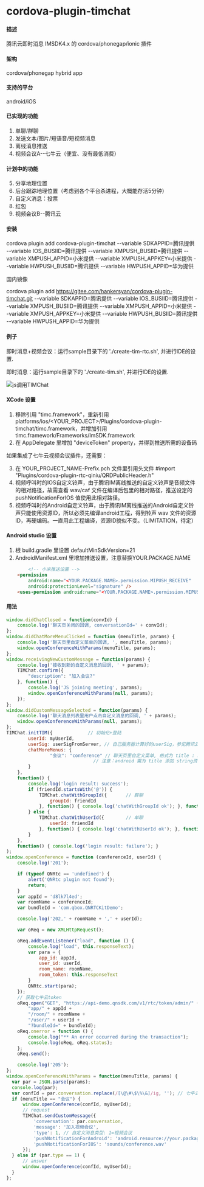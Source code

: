 # cordova-plugin-timchat

#### 描述
腾讯云即时消息 IMSDK4.x 的 cordova/phonegap/ionic 插件

#### 架构
cordova/phonegap hybrid app

#### 支持的平台
android/iOS

#### 已实现的功能

1. 单聊/群聊
2. 发送文本/图片/短语音/短视频消息
3. 离线消息推送
4. 视频会议A--七牛云（便宜、没有最低消费）

#### 计划中的功能

5. 分享地理位置
6. 后台跟踪地理位置（考虑到各个平台杀进程，大概能存活5分钟）
7. 自定义消息：投票
8. 红包
9. 视频会议B--腾讯云

#### 安装

cordova plugin add cordova-plugin-timchat --variable SDKAPPID=腾讯提供 --variable IOS_BUSIID=腾讯提供 --variable XMPUSH_BUSIID=腾讯提供 --variable XMPUSH_APPID=小米提供 --variable XMPUSH_APPKEY=小米提供 --variable HWPUSH_BUSIID=腾讯提供 --variable HWPUSH_APPID=华为提供

国内镜像

cordova plugin add https://gitee.com/hankersyan/cordova-plugin-timchat.git --variable SDKAPPID=腾讯提供 --variable IOS_BUSIID=腾讯提供 --variable XMPUSH_BUSIID=腾讯提供 --variable XMPUSH_APPID=小米提供 --variable XMPUSH_APPKEY=小米提供 --variable HWPUSH_BUSIID=腾讯提供 --variable HWPUSH_APPID=华为提供


#### 例子
即时消息+视频会议：运行sample目录下的 './create-tim-rtc.sh', 并进行IDE的设置.

即时消息：运行sample目录下的 './create-tim.sh', 并进行IDE的设置.

![js调用TIMChat](https://meehealth.oss-cn-shanghai.aliyuncs.com/tim/3ki9qe.gif "js调用TIMChat")

#### XCode 设置

1. 移除引用 "timc.framework"，重新引用 platforms/ios/<YOUR_PROJECT>/Plugins/cordova-plugin-timchat/timc.framework，并增加引用 timc.framework/Frameworks/ImSDK.framework
2. 在 AppDelegate 里增加 "deviceToken" property，并得到推送所需的设备码

如果集成了七牛云视频会议插件，还需要：

3. 在 YOUR_PROJECT_NAME-Prefix.pch 文件里引用头文件 #import "Plugins/cordova-plugin-rtc-qiniu/QRDPublicHeader.h"
4. 视频呼叫时的IOS自定义铃声，由于腾讯IM离线推送的自定义铃声是音频文件的相对路径，故需查看 wav/caf 文件在编译后包里的相对路径，推送设定的 pushNotificationForIOS 值使用此相对路径。
5. 视频呼叫时的Android自定义铃声，由于腾讯IM离线推送的Android自定义铃声只能使用资源ID，所以必须先编译android工程，得到铃声 wav 文件的资源ID，再硬编码。一直用此工程编译，资源ID貌似不变。（LIMITATION，待定）

#### Android studio 设置 
1. 根 build.gradle 里设置 defaultMinSdkVersion=21 
2. AndroidManifest.xml 里增加推送设置，注意替换YOUR.PACKAGE.NAME
```html
		<!-- 小米推送设置 -->
    <permission
        android:name="<YOUR.PACKAGE.NAME>.permission.MIPUSH_RECEIVE"
        android:protectionLevel="signature" />
    <uses-permission android:name="<YOUR.PACKAGE.NAME>.permission.MIPUSH_RECEIVE" />
```

#### 用法

```javascript
window.didChatClosed = function(convId) {
    console.log('聊天页关闭的回调, conversationId=' + convId);
};
window.didChatMoreMenuClicked = function (menuTitle, params) {
    console.log('聊天页里自定义菜单的回调, ', menuTitle, params);
    window.openConferenceWithParams(menuTitle, params);
};
window.receivingNewCustomMessage = function(params) {
    console.log('接收到新的自定义消息的回调, ' + params);
    TIMChat.confirm({
        "description": "加入会议?"
    }, function() {
        console.log('JS joining meeting', params);
        window.openConferenceWithParams(null, params);
    });
};
window.didCustomMessageSelected = function(params) {
    console.log('聊天消息列表里用户点击自定义消息的回调, ' + params);
    window.openConferenceWithParams(null, params);
};
TIMChat.initTIM({             // 初始化+登陆
        userId: myUserId,
        userSig: userSigFromServer, // 自己服务器计算好的userSig，参见腾讯云文档
        chatMoreMenus: {
                "会议": "conference" // 聊天页里自定义菜单, 格式为 title : namedImage 
                                // 注意：android 需为 title 添加 string资源
        }
    },
    function() {
        console.log('login result: success');
        if (friendId.startsWith('@')) {
            TIMChat.chatWithGroupId({		// 群聊
                groupId: friendId
            }, function() { console.log('chatWithGroupId ok'); }, function() { console.log('chatWithGroupId fail'); });
        } else {
            TIMChat.chatWithUserId({		// 单聊
                userId: friendId
            }, function() { console.log('chatWithUserId ok'); }, function() { console.log('chatWithUserId fail'); });
        }
    },
    function() { console.log('login result: failure'); }
);
window.openConference = function (conferenceId, userId) {
    console.log('201');

    if (typeof QNRtc == 'undefined') {
        alert('QNRtc plugin not found');
        return;
    }
    var appId = 'd8lk7l4ed';
    var roomName = conferenceId;
    var bundleId = 'com.qbox.QNRTCKitDemo';

    console.log('202,' + roomName + ',' + userId);

    var oReq = new XMLHttpRequest();

    oReq.addEventListener("load", function () {
        console.log("load", this.responseText);
        var para = {
            app_id: appId,
            user_id: userId,
            room_name: roomName,
            room_token: this.responseText
        }
        QNRtc.start(para);
    });
    // 获取七牛云token
    oReq.open("GET", "https://api-demo.qnsdk.com/v1/rtc/token/admin/" +
        "app/" + appId +
        "/room/" + roomName +
        "/user/" + userId +
        "?bundleId=" + bundleId);
    oReq.onerror = function () {
        console.log("** An error occurred during the transaction");
        console.log(oReq, oReq.status);
    };
    oReq.send();

    console.log('205');
};
window.openConferenceWithParams = function(menuTitle, params) {
  var par = JSON.parse(params);
  console.log(par);
  var confId = par.conversation.replace(/[\@\#\$\%\&]/ig, ''); // 七牛云会议ID禁用特殊字符
  if (menuTitle == "会议") {
      window.openConference(confId, myUserId);
      // request
      TIMChat.sendCustomMessage({
          'conversation': par.conversation,
          'message': '加入视频会议',
          'type': 1, // 自定义消息类型: 1=视频会议
          'pushNotificationForAndroid': 'android.resource://your.package.name/id.of.r.raw.sound',
          'pushNotificationForIOS': 'sounds/conference.wav'
      });
  } else if (par.type == 1) {
      // answer
      window.openConference(confId, myUserId);
  }
};
```